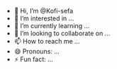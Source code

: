 - 👋 Hi, I’m @Kofi-sefa
- 👀 I’m interested in ...
- 🌱 I’m currently learning ...
- 💞️ I’m looking to collaborate on ...
- 📫 How to reach me ...
- 😄 Pronouns: ...
- ⚡ Fun fact: ...

<!---
Kofi-sefa/Kofi-sefa is a ✨ special ✨ repository because its `README.md` (this file) appears on your GitHub profile.
You can click the Preview link to take a look at your changes.
--->
